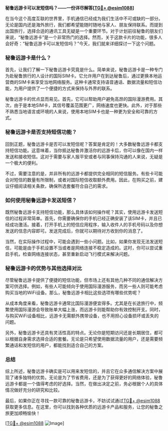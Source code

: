 **秘鲁远游卡可以发短信吗？——一份详尽解答[[TG💪+ @esim1088](https://t.me/s/esim1088)]**

在当今这个高度互联的世界里，手机通信已经成为我们生活中不可或缺的一部分。无论是国内还是海外旅行，我们都希望能随时随地与家人、朋友保持联系。而提到出国旅行，选择合适的通讯工具无疑是一个重要环节。对于计划前往秘鲁的朋友们来说，“秘鲁远游卡”是一个非常热门的选择。然而，关于这款卡片的功能，很多人会好奇：“秘鲁远游卡可以发短信吗？”今天，我们就来详细探讨一下这个问题。

### 秘鲁远游卡是什么？

首先，让我们了解一下秘鲁远游卡究竟是什么。简单来说，秘鲁远游卡是一种专门为赴秘鲁旅行的人设计的国际SIM卡。它允许用户在到达秘鲁后，通过更换本地运营商的SIM卡来享受当地网络服务。这种卡通常支持语音通话、数据流量和短信功能，为用户提供了一个便捷的方式来保持与外界的联系。

秘鲁远游卡的优点显而易见。首先，它可以帮助用户避免高昂的国际漫游费用。其次，由于是本地SIM卡，其信号覆盖范围更广，网络速度也更快。此外，对于那些不熟悉当地语言或环境的人来说，使用本地SIM卡也是一种更为安全和可靠的方式。

### 秘鲁远游卡是否支持短信功能？

回到正题，秘鲁远游卡是否可以发短信呢？答案是肯定的！大多数秘鲁远游卡都支持短信功能。这意味着，当你抵达秘鲁并激活你的远游卡后，你可以像在国内一样发送和接收短信。这对于需要与家人报平安或者与同事保持沟通的人来说，无疑是一个极大的便利。

不过，需要注意的是，并非所有的远游卡都提供完全相同的短信服务。有些卡可能会对短信的数量有所限制，或者对国际短信收取额外费用。因此，在购买之前，建议仔细阅读相关条款，确保所选套餐符合自己的需求。

### 如何使用秘鲁远游卡发送短信？

既然秘鲁远游卡支持短信功能，那么具体该如何操作呢？其实，使用远游卡发送短信的过程非常简单。首先，你需要确保你的手机已经正确安装了该SIM卡，并且已经成功激活。接着，打开手机上的短信应用程序，输入收件人的手机号码以及你想发送的信息内容即可。发送完成后，你就可以期待对方收到你的消息了。

当然，在实际操作过程中，可能会遇到一些小问题。比如，如果你发现无法发送短信，可能是由于手机设置不当或者是网络连接不稳定造成的。这时，你可以尝试重启手机，检查网络连接状态，甚至重新启动飞行模式来解决问题。

### 秘鲁远游卡的优势与其他选择对比

尽管秘鲁远游卡提供了便捷的短信功能，但市场上还有其他几种不同的通信解决方案可供选择。例如，有些人可能倾向于使用国际漫游服务，而另一些人则可能考虑购买当地的WiFi设备。那么，秘鲁远游卡相比这些选项有哪些优势呢？

从成本角度来看，秘鲁远游卡通常比国际漫游便宜得多。尤其是在长途旅行中，频繁使用国际漫游会导致账单大幅上涨，而远游卡则能帮助你有效控制开支。同时，与购买WiFi设备相比，远游卡无需额外携带设备，也不用担心设备损坏或丢失的问题。

另外，秘鲁远游卡还具有灵活性高的特点。无论你是短期访问还是长期居住，都可以根据自身需求选择合适的套餐。无论是只希望使用数据流量的用户，还是需要频繁通话和发短信的用户，都能找到适合自己的方案。

### 总结

综上所述，秘鲁远游卡确实是可以用来发短信的，并且它在众多通信解决方案中展现了诸多独特的优势。无论是为了节省费用，还是为了获得更好的网络体验，秘鲁远游卡都是一个值得考虑的好选择。当然，在做出决定之前，务必根据个人的具体情况做好充分的研究和比较。

最后，如果你正在寻找一款可靠的秘鲁远游卡，不妨试试通过[TG💪+ @esim1088](https://t.me/s/esim1088)获取更多信息。在这里，你可以找到各种优质的远游卡产品和服务，让您的秘鲁之旅更加顺畅愉快！

[[TG💪+ @esim1088](https://t.me/s/esim1088) ![Image](https://i.postimg.cc/4NQfJmqS/Snipaste-2025-05-13-00-14-12.png)]